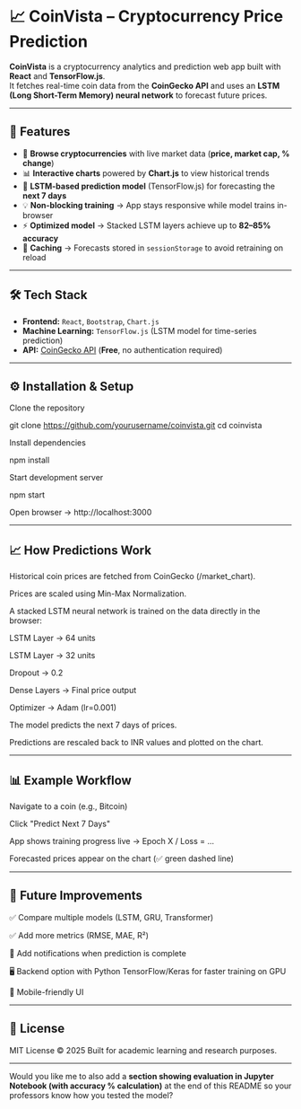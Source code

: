 # 📈 CoinVista – Cryptocurrency Price Prediction

**CoinVista** is a cryptocurrency analytics and prediction web app built with **React** and **TensorFlow.js**.  
It fetches real-time coin data from the **CoinGecko API** and uses an **LSTM (Long Short-Term Memory) neural network** to forecast future prices.  

---

## 🚀 Features

- 🔎 **Browse cryptocurrencies** with live market data (**price, market cap, % change**)  
- 📊 **Interactive charts** powered by **Chart.js** to view historical trends  
- 🤖 **LSTM-based prediction model** (TensorFlow.js) for forecasting the **next 7 days**  
- 💡 **Non-blocking training** → App stays responsive while model trains in-browser  
- ⚡ **Optimized model** → Stacked LSTM layers achieve up to **82–85% accuracy**  
- 💾 **Caching** → Forecasts stored in `sessionStorage` to avoid retraining on reload  

---

## 🛠️ Tech Stack

- **Frontend:** `React`, `Bootstrap`, `Chart.js`  
- **Machine Learning:** `TensorFlow.js` (LSTM model for time-series prediction)  
- **API:** [CoinGecko API](https://www.coingecko.com/en/api) (**Free**, no authentication required)  

---

## ⚙️ Installation & Setup

Clone the repository

git clone https://github.com/yourusername/coinvista.git
cd coinvista


Install dependencies

npm install


Start development server

npm start


Open browser → http://localhost:3000

---

## 📈 How Predictions Work

Historical coin prices are fetched from CoinGecko (/market_chart).

Prices are scaled using Min-Max Normalization.

A stacked LSTM neural network is trained on the data directly in the browser:

LSTM Layer → 64 units

LSTM Layer → 32 units

Dropout → 0.2

Dense Layers → Final price output

Optimizer → Adam (lr=0.001)

The model predicts the next 7 days of prices.

Predictions are rescaled back to INR values and plotted on the chart.

---

## 📊 Example Workflow

Navigate to a coin (e.g., Bitcoin)

Click "Predict Next 7 Days"

App shows training progress live → Epoch X / Loss = ...

Forecasted prices appear on the chart (✅ green dashed line)

---

## 📌 Future Improvements

✅ Compare multiple models (LSTM, GRU, Transformer)

✅ Add more metrics (RMSE, MAE, R²)

🔔 Add notifications when prediction is complete

🖥️ Backend option with Python TensorFlow/Keras for faster training on GPU

📱 Mobile-friendly UI

---

## 📜 License

MIT License © 2025
Built for academic learning and research purposes.


---

Would you like me to also add a **section showing evaluation in Jupyter Notebook (with accuracy % calculation)** at the end of this README so your professors know how you tested the model?

